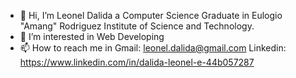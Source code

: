 - 👋 Hi, I’m Leonel Dalida a Computer Science Graduate in Eulogio "Amang" Rodriguez Institute of Science and Technology.
- 👀 I’m interested in Web Developing
- 📫 How to reach me in Gmail: leonel.dalida@gmail.com Linkedin: https://www.linkedin.com/in/dalida-leonel-e-44b057287

<!---
OalsAin/OalsAin is a ✨ special ✨ repository because its `README.md` (this file) appears on your GitHub profile.
You can click the Preview link to take a look at your changes.
--->
